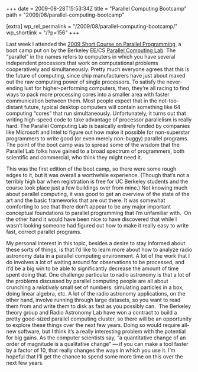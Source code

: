 +++
date = 2009-08-28T15:53:34Z
title = "Parallel Computing Bootcamp"
path = "2009/08/parallel-computing-bootcamp"

[extra]
wp_rel_permalink = "/2009/08/parallel-computing-bootcamp/"
wp_shortlink = "/?p=156"
+++

Last week I attended the
[2009 Short Course on Parallel Programming](http://parlab.eecs.berkeley.edu/2009bootcamp),
a boot camp put on by the Berkeley EE/CS
[Parallel Computing Lab](http://parlab.eecs.berkeley.edu/). The “parallel” in
the names refers to computers in which you have several independent processors
that work on computational problems cooperatively and simultaneously. Pretty
much everyone agrees that this is the future of computing, since chip
manufacturers have just about maxed out the raw computing power of single
processors. To satisfy the never-ending lust for higher-performing computers,
then, they’re all racing to find ways to pack more processing cores into a
smaller area with faster communication between them. Most people expect that
in the not-too- distant future, typical desktop computers will contain
something like 64 computing “cores” that run simultaneously. Unfortunately, it
turns out that writing high-speed code to take advantage of processor
parallelism is really hard. The Parallel Computing Lab is basically entirely
funded by companies like Microsoft and Intel to figure out how make it
possible for non-superstar programmers to write good (or even merely
non-buggy) parallel programs. The point of the boot camp was to spread some of
the wisdom that the Parallel Lab folks have gained to a broad spectrum of
programmers, both scientific and commercial, who think they might need it.

This was the first edition of the boot camp, so there were some rough edges to
it, but it was overall a worthwhile experience. (Though that’s not a terribly
high bar when registration is free for UC Berkeley students and the course
took place just a few buildings over from mine.) Not knowing much about
parallel computing, it was good to get an overview of the state of the art and
the basic frameworks that are out there. It was somewhat comforting to see
that there don’t appear to be any major important conceptual foundations to
parallel programming that I’m unfamiliar with.  On the other hand it would
have been nice to have discovered that while I wasn’t looking someone had
figured out how to make it really easy to write fast, correct parallel
programs.

My personal interest in this topic, besides a desire to stay informed about
these sorts of things, is that I’d like to learn more about how to analyze
radio astronomy data in a parallel computing environment. A lot of the work
that I do involves a lot of waiting around for observations to be processed,
and it’d be a big win to be able to significantly decrease the amount of time
spent doing that. One challenge particular to radio astronomy is that a lot of
the problems discussed by parallel computing people are all about crunching a
_relatively_ small set of numbers: simulating particles in a box, doing linear
algebra, etc. A lot of the radio astronomy applications, on the other hand,
involve running through large datasets, so you want to read them from and
write them to disk as fast as you possibly can.  The Berkeley theory group and
Radio Astronomy Lab have won a contract to build a pretty good-sized parallel
computing cluster, so there will be an opportunity to explore these things
over the next few years. Doing so would require all-new software, but I think
it’s a really interesting problem with the potential for big gains. As the
computer scientists say, “a quantitative change of an order of magnitude is a
qualitative change” — if you can make a tool faster by a factor of 10, that
really changes the ways in which you use it. I’m hopeful that I’ll get the
chance to spend some more time on this over the next few years.
